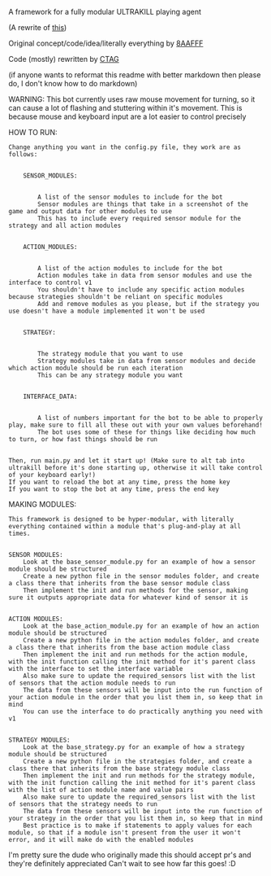 A framework for a fully modular ULTRAKILL playing agent

(A rewrite of [this](https://youtu.be/16zgLzC1eDE))

Original concept/code/idea/literally everything by [8AAFFF](https://www.youtube.com/@8AAFFF)

Code (mostly) rewritten by [CTAG](https://www.youtube.com/@ctag07)

(if anyone wants to reformat this readme with better markdown then please do, I don't know how to do markdown)


WARNING:
    This bot currently uses raw mouse movement for turning, so it can cause a lot of flashing and stuttering within it's movement.
    This is because mouse and keyboard input are a lot easier to control precisely 


HOW TO RUN:


    Change anything you want in the config.py file, they work are as follows:


        SENSOR_MODULES:


            A list of the sensor modules to include for the bot
            Sensor modules are things that take in a screenshot of the game and output data for other modules to use
            This has to include every required sensor module for the strategy and all action modules


        ACTION_MODULES:


            A list of the action modules to include for the bot
            Action modules take in data from sensor modules and use the interface to control v1
            You shouldn't have to include any specific action modules because strategies shouldn't be reliant on specific modules
            Add and remove modules as you please, but if the strategy you use doesn't have a module implemented it won't be used


        STRATEGY:


            The strategy module that you want to use
            Strategy modules take in data from sensor modules and decide which action module should be run each iteration
            This can be any strategy module you want
        

        INTERFACE_DATA:


            A list of numbers important for the bot to be able to properly play, make sure to fill all these out with your own values beforehand!
            The bot uses some of these for things like deciding how much to turn, or how fast things should be run


    Then, run main.py and let it start up! (Make sure to alt tab into ultrakill before it's done starting up, otherwise it will take control of your keyboard early!)
    If you want to reload the bot at any time, press the home key
    If you want to stop the bot at any time, press the end key


MAKING MODULES:


    This framework is designed to be hyper-modular, with literally everything contained within a module that's plug-and-play at all times.


    SENSOR MODULES:
        Look at the base_sensor_module.py for an example of how a sensor module should be structured
        Create a new python file in the sensor modules folder, and create a class there that inherits from the base sensor module class
        Then implement the init and run methods for the sensor, making sure it outputs appropriate data for whatever kind of sensor it is


    ACTION MODULES:
        Look at the base_action_module.py for an example of how an action module should be structured
        Create a new python file in the action modules folder, and create a class there that inherits from the base action module class
        Then implement the init and run methods for the action module, with the init function calling the init method for it's parent class with the interface to set the interface variable
        Also make sure to update the required_sensors list with the list of sensors that the action module needs to run
        The data from these sensors will be input into the run function of your action module in the order that you list them in, so keep that in mind
        You can use the interface to do practically anything you need with v1
    

    STRATEGY MODULES:
        Look at the base_strategy.py for an example of how a strategy module should be structured
        Create a new python file in the strategies folder, and create a class there that inherits from the base strategy module class
        Then implement the init and run methods for the strategy module, with the init function calling the init method for it's parent class with the list of action module name and value pairs
        Also make sure to update the required_sensors list with the list of sensors that the strategy needs to run
        The data from these sensors will be input into the run function of your strategy in the order that you list them in, so keep that in mind
        Best practice is to make if statements to apply values for each module, so that if a module isn't present from the user it won't error, and it will make do with the enabled modules


I'm pretty sure the dude who originally made this should accept pr's and they're definitely appreciated
Can't wait to see how far this goes! :D